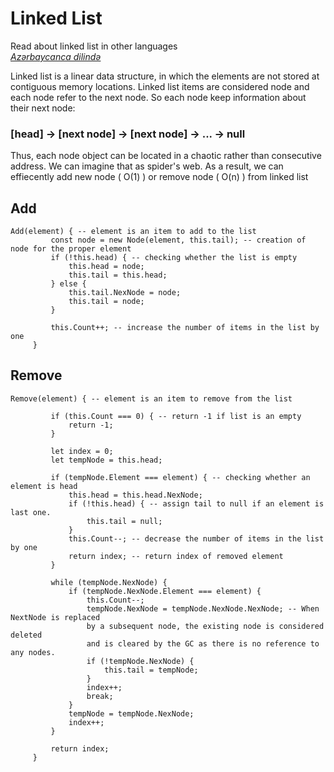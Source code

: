 # Linked List

Read about linked list in other languages <br />
[_Azərbaycanca dilində_](README-az.md)

Linked list is a linear data structure, in which the elements are not stored at contiguous memory locations.  Linked list items are considered node and each node refer to the next node. So each node keep
information about their next node:

### [head] -> [next node] -> [next node] -> ... -> null

Thus, each node object can be located in a chaotic rather than consecutive address. We can imagine that as spider's web. As a result, we can effiecently add new node ( O(1) ) or remove node ( O(n) ) from linked list


## Add

```text
Add(element) { -- element is an item to add to the list
         const node = new Node(element, this.tail); -- creation of node for the proper element
         if (!this.head) { -- checking whether the list is empty
             this.head = node;
             this.tail = this.head;
         } else {
             this.tail.NexNode = node;
             this.tail = node;
         }

         this.Count++; -- increase the number of items in the list by one
     }
```

## Remove

```text
Remove(element) { -- element is an item to remove from the list

         if (this.Count === 0) { -- return -1 if list is an empty
             return -1;
         }

         let index = 0;
         let tempNode = this.head;

         if (tempNode.Element === element) { -- checking whether an element is head
             this.head = this.head.NexNode;
             if (!this.head) { -- assign tail to null if an element is last one. 
                 this.tail = null;
             }
             this.Count--; -- decrease the number of items in the list by one
             return index; -- return index of removed element
         }

         while (tempNode.NexNode) { 
             if (tempNode.NexNode.Element === element) {
                 this.Count--;
                 tempNode.NexNode = tempNode.NexNode.NexNode; -- When NextNode is replaced 
                 by a subsequent node, the existing node is considered deleted
                 and is cleared by the GC as there is no reference to any nodes. 
                 if (!tempNode.NexNode) {
                     this.tail = tempNode;
                 }
                 index++;
                 break;
             }
             tempNode = tempNode.NexNode;
             index++;
         }

         return index;
     }
```
